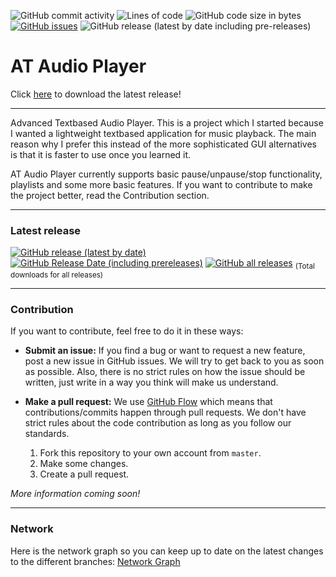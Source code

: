 ![GitHub commit activity](https://img.shields.io/github/commit-activity/w/IsakTheHacker/AT-Audio-Player)
![Lines of code](https://img.shields.io/tokei/lines/github/IsakTheHacker/AT-Audio-Player)
![GitHub code size in bytes](https://img.shields.io/github/languages/code-size/IsakTheHacker/AT-Audio-Player)
[![GitHub issues](https://img.shields.io/github/issues/IsakTheHacker/AT-Audio-Player)](https://github.com/IsakTheHacker/AT-Audio-Player/issues)
![GitHub release (latest by date including pre-releases)](https://img.shields.io/github/v/release/IsakTheHacker/AT-Audio-Player?include_prereleases)

# AT Audio Player

Click [here](https://github.com/IsakTheHacker/AT-Audio-Player/releases/latest) to download the latest release!

***

Advanced Textbased Audio Player. This is a project which I started because I wanted a lightweight textbased application for music playback. The main reason why I prefer this instead of the more sophisticated GUI alternatives is that it is faster to use once you learned it.

AT Audio Player currently supports basic pause/unpause/stop functionality, playlists and some more basic features. If you want to contribute to make the project better, read the Contribution section.

***

### Latest release
[![GitHub release (latest by date)](https://img.shields.io/github/v/release/IsakTheHacker/AT-Audio-Player?include_prereleases)](https://github.com/IsakTheHacker/AT-Audio-Player/releases)
[![GitHub Release Date (including prereleases)](https://img.shields.io/github/release-date-pre/IsakTheHacker/AT-Audio-Player)](https://github.com/IsakTheHacker/AT-Audio-Player/releases)
[![GitHub all releases](https://img.shields.io/github/downloads/IsakTheHacker/AT-Audio-Player/total)](https://github.com/IsakTheHacker/AT-Audio-Player/releases) <sub>(Total downloads for all releases)</sub>

***

### Contribution
If you want to contribute, feel free to do it in these ways:
- **Submit an issue:** If you find a bug or want to request a new feature, post a new issue in GitHub issues. We will try to get back to you as soon as possible. Also, there is no strict rules on how the issue should be written, just write in a way you think will make us understand.
- **Make a pull request:** We use [GitHub Flow](https://guides.github.com/introduction/flow/index.html) which means that contributions/commits happen through pull requests. We don't have strict rules about the code contribution as long as you follow our standards.

  1. Fork this repository to your own account from `master`.
  2. Make some changes.
  3. Create a pull request.

*More information coming soon!*

***

### Network
Here is the network graph so you can keep up to date on the latest changes to the different branches:
[Network Graph](https://github.com/IsakTheHacker/AT-Audio-Player/network)
